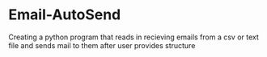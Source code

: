 # Email-AutoSend
Creating a python program that reads in recieving emails from a csv or text file and sends mail to them after user provides structure
